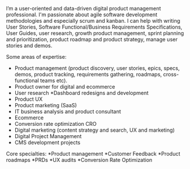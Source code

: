 I’m a user-oriented and data-driven digital product management professional. I'm passionate about agile software development methodologies and especially scrum and kanban.
I can help with writing User Stories, Software Functional/Business Requirements Specifications, User Guides, user research, growth product management, sprint planning and prioritization, product roadmap and product strategy, manage user stories and demos.

Some areas of expertise:
* Product management (product discovery, user stories, epics, specs, demos, product tracking, requirements gathering, roadmaps, cross-functional teams etc).
* Product owner for digital and ecommerce
* User research
*Dashboard redesigns and development
* Product UX
* Product marketing (SaaS)
* IT business analysis and product consultant
* Ecommerce
* Conversion rate optimization CRO
* Digital marketing (content strategy and search, UX and marketing)
* Digital Project Management
* CMS development projects

Core specialties:
*Product management
*Customer Feedback
*Product roadmaps
*PRDs
*UX audits
*Conversion Rate Optimization
